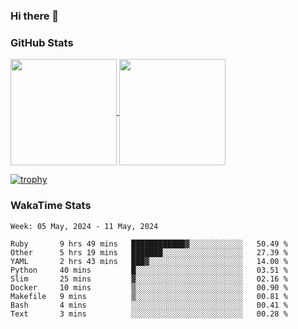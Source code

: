 ### Hi there 👋

### GitHub Stats

<a href="https://github.com/anuraghazra/github-readme-stats">
  <img align="center" height="170px" src="https://github-readme-stats.vercel.app/api/top-langs/?username=tksfjt1024&layout=compact&count_private=true&show_icons=true&show_icons=true&theme=graywhite" />
</a>
<a href="https://github.com/anuraghazra/github-readme-stats">
  <img align="center" height="170px" src="https://github-readme-stats.vercel.app/api?username=tksfjt1024&count_private=true&show_icons=true&show_icons=true&theme=graywhite" />
</a>

[![trophy](https://github-profile-trophy.vercel.app/?username=tksfjt1024)](https://github.com/ryo-ma/github-profile-trophy)

### WakaTime Stats

<!--START_SECTION:waka-->
```text
Week: 05 May, 2024 - 11 May, 2024

Ruby       9 hrs 49 mins   ████████████▓░░░░░░░░░░░░   50.49 % 
Other      5 hrs 19 mins   ███████░░░░░░░░░░░░░░░░░░   27.39 % 
YAML       2 hrs 43 mins   ███▓░░░░░░░░░░░░░░░░░░░░░   14.00 % 
Python     40 mins         █░░░░░░░░░░░░░░░░░░░░░░░░   03.51 % 
Slim       25 mins         ▓░░░░░░░░░░░░░░░░░░░░░░░░   02.16 % 
Docker     10 mins         ▒░░░░░░░░░░░░░░░░░░░░░░░░   00.90 % 
Makefile   9 mins          ▒░░░░░░░░░░░░░░░░░░░░░░░░   00.81 % 
Bash       4 mins          ░░░░░░░░░░░░░░░░░░░░░░░░░   00.41 % 
Text       3 mins          ░░░░░░░░░░░░░░░░░░░░░░░░░   00.28 % 
```
<!--END_SECTION:waka-->
